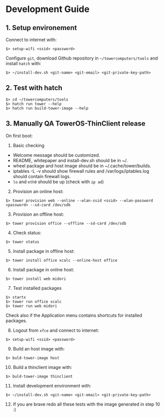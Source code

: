 # Development Guide

## 1. Setup environement

Connect to internet with:

```
$> setup-wifi <ssid> <password>
```

Configure `git`, download Github repository in `~/towercomputers/tools` and install `hatch` with:

```
$> ~/install-dev.sh <git-name> <git-email> <git-private-key-path>
```

## 2. Test with hatch

```
$> cd ~/towercomputers/tools
$> hatch run tower --help
$> hatch run build-tower-image --help
```

## 3. Manually QA TowerOS-ThinClient release

On first boot:

1. Basic checking

- Welcome message should be customized.
- README, whitepaper and install-dev.sh should be in ~/.
- wheel package and host image should be in ~/.cache/tower/builds.
- iptables -L -v should show firewall rules and /var/logs/iptables.log should contain firewall logs.
- `lo` and `eth0` should be up (check  with `ip ad`)

2. Provision an online host:

```
$> tower provision web --online --wlan-ssid <ssid> --wlan-password <password> --sd-card /dev/sdb 
```

3. Provision an offline host:

```
$> tower provision office --offline --sd-card /dev/sdb
```

4. Check status:

```
$> tower status
```

5. Install package in offline host:

```
$> tower install office xcalc --online-host office
```

6. Install package in online host:

```
$> tower install web midori
```

7. Test installed packages

```
$> startx
$> tower run office xcalc
$> tower run web midori
```

Check also if the Application menu contains shortcuts for installed packages.

8. Logout from `xfce` and connect to internet:

```
$> setup-wifi <ssid> <password>
```

9. Build an host image with:

```
$> buld-tower-image host
```

10. Build a thinclient image with:

```
$> buld-tower-image thinclient
```

11. Install development environment with:

```
$> ~/install-dev.sh <git-name> <git-email> <git-private-key-path>
```

12. If you are brave redo all these tests with the image generated in step 10 :)
